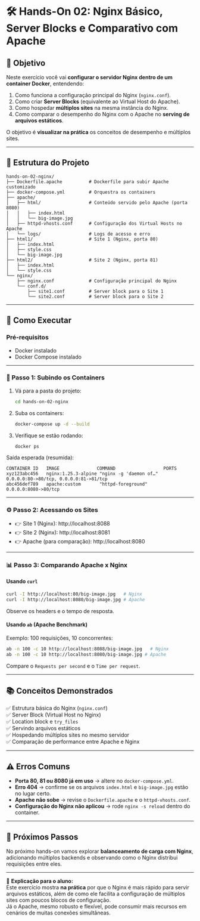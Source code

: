# 🛠️ Hands-On 02: Nginx Básico, Server Blocks e Comparativo com Apache

## 🎯 Objetivo

Neste exercício você vai **configurar o servidor Nginx dentro de um container Docker**, entendendo:

1. Como funciona a configuração principal do Nginx (`nginx.conf`).  
2. Como criar **Server Blocks** (equivalente ao Virtual Host do Apache).  
3. Como hospedar **múltiplos sites** na mesma instância do Nginx.  
4. Como comparar o desempenho do Nginx com o Apache no **serving de arquivos estáticos**.  

O objetivo é **visualizar na prática** os conceitos de desempenho e múltiplos sites.

---

## 📂 Estrutura do Projeto

```
hands-on-02-nginx/
├── Dockerfile.apache          # Dockerfile para subir Apache customizado
├── docker-compose.yml         # Orquestra os containers
├── apache/
│   ├── html/                  # Conteúdo servido pelo Apache (porta 8080)
│   │   ├── index.html
│   │   └── big-image.jpg
│   ├── httpd-vhosts.conf      # Configuração dos Virtual Hosts no Apache
│   └── logs/                  # Logs de acesso e erro
├── html1/                     # Site 1 (Nginx, porta 80)
│   ├── index.html
│   ├── style.css
│   └── big-image.jpg
├── html2/                     # Site 2 (Nginx, porta 81)
│   ├── index.html
│   └── style.css
└── nginx/
    ├── nginx.conf             # Configuração principal do Nginx
    └── conf.d/
        ├── site1.conf         # Server block para o Site 1
        └── site2.conf         # Server block para o Site 2
```

---

## 🚀 Como Executar

### Pré-requisitos

- Docker instalado  
- Docker Compose instalado  

---

### 🔧 Passo 1: Subindo os Containers

1. Vá para a pasta do projeto:

   ```bash
   cd hands-on-02-nginx
   ```

2. Suba os containers:

   ```bash
   docker-compose up -d --build
   ```

3. Verifique se estão rodando:

   ```bash
   docker ps
   ```

Saída esperada (resumida):

```
CONTAINER ID   IMAGE              COMMAND                  PORTS
xyz123abc456   nginx:1.25.3-alpine "nginx -g 'daemon of…"   0.0.0.0:80->80/tcp, 0.0.0.0:81->81/tcp
abc456def789   apache:custom       "httpd-foreground"       0.0.0.0:8080->80/tcp
```

---

### ⚙️ Passo 2: Acessando os Sites

- 👉 Site 1 (Nginx): http://localhost:8088  
- 👉 Site 2 (Nginx): http://localhost:8081  
- 👉 Apache (para comparação): http://localhost:8080  

---

### 📊 Passo 3: Comparando Apache x Nginx

#### Usando `curl`

```bash
curl -I http://localhost:80/big-image.jpg   # Nginx
curl -I http://localhost:8080/big-image.jpg # Apache
```

Observe os headers e o tempo de resposta.

#### Usando `ab` (Apache Benchmark)

Exemplo: 100 requisições, 10 concorrentes:

```bash
ab -n 100 -c 10 http://localhost:8088/big-image.jpg   # Nginx
ab -n 100 -c 10 http://localhost:8080/big-image.jpg # Apache
```

Compare o `Requests per second` e o `Time per request`.

---

## 📚 Conceitos Demonstrados

✅ Estrutura básica do Nginx (`nginx.conf`)  
✅ Server Block (Virtual Host no Nginx)  
✅ Location block e `try_files`  
✅ Servindo arquivos estáticos  
✅ Hospedando múltiplos sites no mesmo servidor  
✅ Comparação de performance entre Apache e Nginx  

---

## ⚠️ Erros Comuns

- **Porta 80, 81 ou 8080 já em uso** → altere no `docker-compose.yml`.  
- **Erro 404** → confirme se os arquivos `index.html` e `big-image.jpg` estão no lugar certo.  
- **Apache não sobe** → revise o `Dockerfile.apache` e o `httpd-vhosts.conf`.  
- **Configuração do Nginx não aplicou** → rode `nginx -s reload` dentro do container.  

---

## 🔮 Próximos Passos

No próximo hands-on vamos explorar **balanceamento de carga com Nginx**, adicionando múltiplos backends e observando como o Nginx distribui requisições entre eles.

---

📌 **Explicação para o aluno:**  
Este exercício mostra **na prática** por que o Nginx é mais rápido para servir arquivos estáticos, além de como ele facilita a configuração de múltiplos sites com poucos blocos de configuração.  
Já o Apache, mesmo robusto e flexível, pode consumir mais recursos em cenários de muitas conexões simultâneas.  

